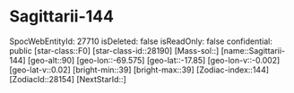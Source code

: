 ﻿---
location: [-17.85,-69.575,90]
type: Station
tags:
- astro/Star

---

# Sagittarii-144

SpocWebEntityId: 27710
isDeleted: false
isReadOnly: false
confidential: public
[star-class::F0]
[star-class-id::28190]
[Mass-sol::]
[name::Sagittarii-144]
[geo-alt::90]
[geo-lon::-69.575]
[geo-lat::-17.85]
[geo-lon-v::-0.002]
[geo-lat-v::0.02]
[bright-min::39]
[bright-max::39]
[Zodiac-index::144]
[ZodiacId::28154]
[NextStarId::]

